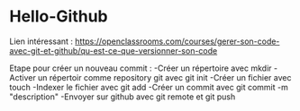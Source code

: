 # Hello-Github
Lien intéressant : https://openclassrooms.com/courses/gerer-son-code-avec-git-et-github/qu-est-ce-que-versionner-son-code

Etape pour créer un nouveau commit :
-Créer un répertoire avec mkdir
-Activer un répertoir comme repository git avec git init
-Créer un fichier avec touch
-Indexer le fichier avec git add
-Créer un commit avec git commit -m "description"
-Envoyer sur github avec git remote et git push
